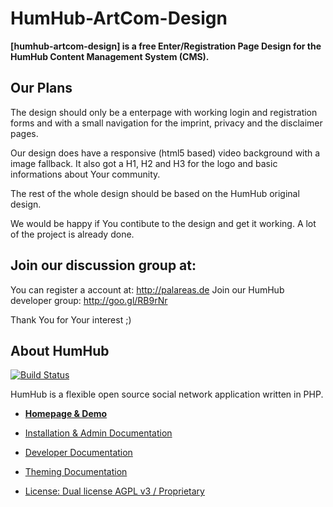 # HumHub-ArtCom-Design
**[humhub-artcom-design] is a free Enter/Registration Page Design for the HumHub Content Management System (CMS).** 

Our Plans
---------

The design should only be a enterpage with working login and registration forms and with a small navigation for the imprint, privacy and the disclaimer pages.

Our design does have a responsive (html5 based) video background with a image fallback. It also got a H1, H2 and H3 for the logo and basic informations about Your community.

The rest of the whole design should be based on the HumHub original design.

We would be happy if You contibute to the design and get it working. 
A lot of the project is already done.

Join our discussion group at:
-----------------------------

You can register a account at: http://palareas.de 
Join our HumHub developer group: http://goo.gl/RB9rNr

Thank You for Your interest ;)

About HumHub
------------

[![Build Status](https://travis-ci.org/humhub/humhub.svg?branch=master)](https://travis-ci.org/humhub/humhub)

HumHub is a flexible open source social network application written in PHP.

- <a href="http://humhub.org" target="_blank">**Homepage & Demo**</a>

- <a href="protected/docs/guide/administration/index.md">Installation & Admin Documentation</a>
- <a href="protected/docs/guide/developer/index.md">Developer Documentation</a>
- <a href="protected/docs/guide/theming/index.md">Theming Documentation</a>


- <a href="protected/docs/license.md">License: Dual license AGPL v3 / Proprietary</a>
